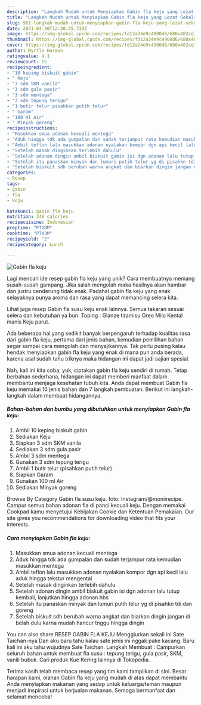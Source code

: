 ```yaml
---
description: "Langkah Mudah untuk Menyiapkan Gabin fla keju yang Lezat Sekali"
title: "Langkah Mudah untuk Menyiapkan Gabin fla keju yang Lezat Sekali"
slug: 961-langkah-mudah-untuk-menyiapkan-gabin-fla-keju-yang-lezat-sekali
date: 2021-03-30T12:38:35.739Z
image: https://img-global.cpcdn.com/recipes/fd12a24e9c4900d6/680x482cq70/gabin-fla-keju-foto-resep-utama.jpg
thumbnail: https://img-global.cpcdn.com/recipes/fd12a24e9c4900d6/680x482cq70/gabin-fla-keju-foto-resep-utama.jpg
cover: https://img-global.cpcdn.com/recipes/fd12a24e9c4900d6/680x482cq70/gabin-fla-keju-foto-resep-utama.jpg
author: Myrtle Harmon
ratingvalue: 4.1
reviewcount: 15
recipeingredient:
- "10 keping biskuit gabin"
- " Keju"
- "3 sdm SKM vanila"
- "3 sdm gula pasir"
- "3 sdm mentega"
- "3 sdm tepung terigu"
- "1 butir telur pisahkan putih telur"
- " Garam"
- "100 ml Air"
- " Minyak goreng"
recipeinstructions:
- "Masukkan smua adonan kecuali mentega"
- "Aduk hingga tdk ada gumpalan dan sudah terjampur rata kemudian masukkan mentega"
- "Ambil teflon lalu masukkan adonan nyalakan kompor dgn api kecil lalu aduk hingga tekstur mengental"
- "Setelah masak dinginkan terlebih dahulu"
- "Setelah adonan dingin ambil biskuit gabin isi dgn adonan lalu tutup kembali, lanjutkan hingga adonan hbs"
- "Setelah itu panaskan minyak dan lumuri putih telur yg di pisahkn tdi dan goreng"
- "Setelah biskuit sdh berubah warna angkat dan biarkan dingin jangan di belah dulu karna mudah hancur tnggu hingga dingin"
categories:
- Resep
tags:
- gabin
- fla
- keju

katakunci: gabin fla keju 
nutrition: 248 calories
recipecuisine: Indonesian
preptime: "PT18M"
cooktime: "PT43M"
recipeyield: "2"
recipecategory: Lunch

---
```



![Gabin fla keju](https://img-global.cpcdn.com/recipes/fd12a24e9c4900d6/680x482cq70/gabin-fla-keju-foto-resep-utama.jpg)

Lagi mencari ide resep gabin fla keju yang unik? Cara membuatnya memang susah-susah gampang. Jika salah mengolah maka hasilnya akan hambar dan justru cenderung tidak enak. Padahal gabin fla keju yang enak selayaknya punya aroma dan rasa yang dapat memancing selera kita.

Lihat juga resep Gabin fla susu keju enak lainnya. Semua takaran sesuai selera dan kebutuhan ya bun. Toping : Glanze tiramisu Oreo Milo Kental manis Keju parut.

Ada beberapa hal yang sedikit banyak berpengaruh terhadap kualitas rasa dari gabin fla keju, pertama dari jenis bahan, kemudian pemilihan bahan segar sampai cara mengolah dan menyajikannya. Tak perlu pusing kalau hendak menyiapkan gabin fla keju yang enak di mana pun anda berada, karena asal sudah tahu triknya maka hidangan ini dapat jadi sajian spesial.


Nah, kali ini kita coba, yuk, ciptakan gabin fla keju sendiri di rumah. Tetap berbahan sederhana, hidangan ini dapat memberi manfaat dalam membantu menjaga kesehatan tubuh kita. Anda dapat membuat Gabin fla keju memakai 10 jenis bahan dan 7 langkah pembuatan. Berikut ini langkah-langkah dalam membuat hidangannya.

<!--inarticleads1-->

##### Bahan-bahan dan bumbu yang dibutuhkan untuk menyiapkan Gabin fla keju:

1. Ambil 10 keping biskuit gabin
1. Sediakan  Keju
1. Siapkan 3 sdm SKM vanila
1. Sediakan 3 sdm gula pasir
1. Ambil 3 sdm mentega
1. Gunakan 3 sdm tepung terigu
1. Ambil 1 butir telur (pisahkan putih telur)
1. Siapkan  Garam
1. Gunakan 100 ml Air
1. Sediakan  Minyak goreng


Browse By Category Gabin fla susu keju. foto: Instagram/@moniirecipe. Campur semua bahan adonan fla di panci kecuali keju. Dengan memakai Cookpad kamu menyetujui Kebijakan Cookie dan Ketentuan Pemakaian. Our site gives you recommendations for downloading video that fits your interests. 

<!--inarticleads2-->

##### Cara menyiapkan Gabin fla keju:

1. Masukkan smua adonan kecuali mentega
1. Aduk hingga tdk ada gumpalan dan sudah terjampur rata kemudian masukkan mentega
1. Ambil teflon lalu masukkan adonan nyalakan kompor dgn api kecil lalu aduk hingga tekstur mengental
1. Setelah masak dinginkan terlebih dahulu
1. Setelah adonan dingin ambil biskuit gabin isi dgn adonan lalu tutup kembali, lanjutkan hingga adonan hbs
1. Setelah itu panaskan minyak dan lumuri putih telur yg di pisahkn tdi dan goreng
1. Setelah biskuit sdh berubah warna angkat dan biarkan dingin jangan di belah dulu karna mudah hancur tnggu hingga dingin


You can also share RESEP GABIN FLA KEJU Menggiurkan sekali ini Sate Taichan-nya Dan aku baru tahu kalau sate jenis ini nggak pake kacang. Baru kali ini aku tahu wujudnya Sate Taichan. Langkah Membuat : Campurkan seluruh bahan untuk membuat fla susu : tepung terigu, gula pasir, SKM, vanili bubuk. Cari produk Kue Kering lainnya di Tokopedia. 

Terima kasih telah membaca resep yang tim kami tampilkan di sini. Besar harapan kami, olahan Gabin fla keju yang mudah di atas dapat membantu Anda menyiapkan makanan yang sedap untuk keluarga/teman maupun menjadi inspirasi untuk berjualan makanan. Semoga bermanfaat dan selamat mencoba!

